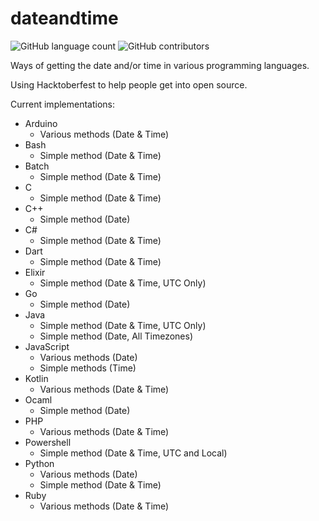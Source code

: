 # dateandtime

![GitHub language count](https://img.shields.io/github/languages/count/awesome-examples/dateandtime.svg)
![GitHub contributors](https://img.shields.io/github/contributors/awesome-examples/dateandtime.svg)

Ways of getting the date and/or time in various programming languages.

Using Hacktoberfest to help people get into open source.

Current implementations:

- Arduino
  - Various methods (Date & Time)
- Bash
  - Simple method (Date & Time)
- Batch
  - Simple method (Date & Time)
- C
  - Simple method (Date & Time)
- C++
  - Simple method (Date)
- C#
  - Simple method (Date & Time)
- Dart
  - Simple method (Date & Time)
- Elixir
  - Simple method (Date & Time, UTC Only)
- Go
  - Simple method (Date)
- Java
  - Simple method (Date & Time, UTC Only)
  - Simple method (Date, All Timezones)
- JavaScript
  - Various methods (Date)
  - Simple methods (Time)
- Kotlin
  - Various methods (Date & Time)
- Ocaml
  - Simple method (Date)
- PHP
  - Various methods (Date & Time)
- Powershell
  - Simple method (Date & Time, UTC and Local)
- Python
  - Various methods (Date)
  - Simple method (Date & Time)
- Ruby
  - Various methods (Date & Time)
